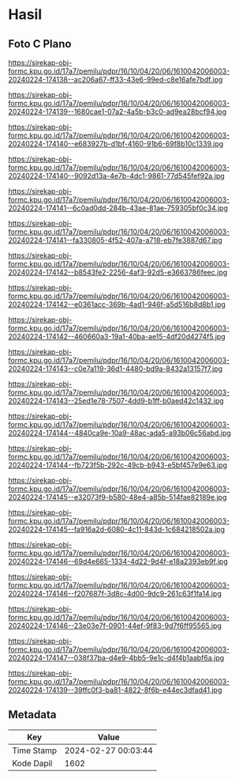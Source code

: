 # Hasil

## Foto C Plano

https://sirekap-obj-formc.kpu.go.id/17a7/pemilu/pdpr/16/10/04/20/06/1610042006003-20240224-174138--ac206a67-ff33-43e6-99ed-c8e16afe7bdf.jpg

https://sirekap-obj-formc.kpu.go.id/17a7/pemilu/pdpr/16/10/04/20/06/1610042006003-20240224-174139--1680cae1-07a2-4a5b-b3c0-ad9ea28bcf94.jpg

https://sirekap-obj-formc.kpu.go.id/17a7/pemilu/pdpr/16/10/04/20/06/1610042006003-20240224-174140--e683927b-d1bf-4160-91b6-69f8b10c1339.jpg

https://sirekap-obj-formc.kpu.go.id/17a7/pemilu/pdpr/16/10/04/20/06/1610042006003-20240224-174140--9092d13a-4e7b-4dc1-9861-77d545fef92a.jpg

https://sirekap-obj-formc.kpu.go.id/17a7/pemilu/pdpr/16/10/04/20/06/1610042006003-20240224-174141--6c0ad0dd-284b-43ae-81ae-759305bf0c34.jpg

https://sirekap-obj-formc.kpu.go.id/17a7/pemilu/pdpr/16/10/04/20/06/1610042006003-20240224-174141--fa330805-4f52-407a-a718-eb7fe3887d67.jpg

https://sirekap-obj-formc.kpu.go.id/17a7/pemilu/pdpr/16/10/04/20/06/1610042006003-20240224-174142--b8543fe2-2256-4af3-92d5-e3663786feec.jpg

https://sirekap-obj-formc.kpu.go.id/17a7/pemilu/pdpr/16/10/04/20/06/1610042006003-20240224-174142--e0361acc-369b-4ad1-946f-a5d516b8d8b1.jpg

https://sirekap-obj-formc.kpu.go.id/17a7/pemilu/pdpr/16/10/04/20/06/1610042006003-20240224-174142--460660a3-19a1-40ba-ae15-4df20d4274f5.jpg

https://sirekap-obj-formc.kpu.go.id/17a7/pemilu/pdpr/16/10/04/20/06/1610042006003-20240224-174143--c0e7a119-36d1-4480-bd9a-8432a13157f7.jpg

https://sirekap-obj-formc.kpu.go.id/17a7/pemilu/pdpr/16/10/04/20/06/1610042006003-20240224-174143--25ed1e78-7507-4dd9-b1ff-b0aed42c1432.jpg

https://sirekap-obj-formc.kpu.go.id/17a7/pemilu/pdpr/16/10/04/20/06/1610042006003-20240224-174144--4840ca9e-10a9-48ac-ada5-a93b06c56abd.jpg

https://sirekap-obj-formc.kpu.go.id/17a7/pemilu/pdpr/16/10/04/20/06/1610042006003-20240224-174144--fb723f5b-292c-49cb-b943-e5bf457e9e63.jpg

https://sirekap-obj-formc.kpu.go.id/17a7/pemilu/pdpr/16/10/04/20/06/1610042006003-20240224-174145--e32073f9-b580-48e4-a85b-514fae82189e.jpg

https://sirekap-obj-formc.kpu.go.id/17a7/pemilu/pdpr/16/10/04/20/06/1610042006003-20240224-174145--fa916a2d-6080-4c11-843d-1c684218502a.jpg

https://sirekap-obj-formc.kpu.go.id/17a7/pemilu/pdpr/16/10/04/20/06/1610042006003-20240224-174146--69d4e665-1334-4d22-9d4f-e18a2393eb9f.jpg

https://sirekap-obj-formc.kpu.go.id/17a7/pemilu/pdpr/16/10/04/20/06/1610042006003-20240224-174146--f207687f-3d8c-4d00-9dc9-261c63f1fa14.jpg

https://sirekap-obj-formc.kpu.go.id/17a7/pemilu/pdpr/16/10/04/20/06/1610042006003-20240224-174146--23e03e7f-0901-44ef-9f83-9d7f6ff95565.jpg

https://sirekap-obj-formc.kpu.go.id/17a7/pemilu/pdpr/16/10/04/20/06/1610042006003-20240224-174147--038f37ba-d4e9-4bb5-9e1c-d4f4b1aabf6a.jpg

https://sirekap-obj-formc.kpu.go.id/17a7/pemilu/pdpr/16/10/04/20/06/1610042006003-20240224-174139--39ffc0f3-ba81-4822-8f6b-e44ec3dfad41.jpg


## Metadata

| Key        | Value               |
| ---------- | ------------------- |
| Time Stamp | 2024-02-27 00:03:44 |
| Kode Dapil | 1602                |



